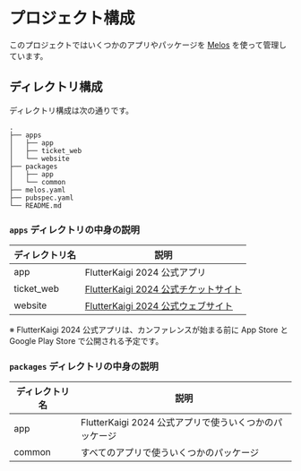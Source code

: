 # プロジェクト構成

このプロジェクトではいくつかのアプリやパッケージを [Melos] を使って管理しています。

## ディレクトリ構成

ディレクトリ構成は次の通りです。

```text
.
├── apps
│   ├── app
│   ├── ticket_web
│   └── website
├── packages
│   ├── app
│   └── common
├── melos.yaml
├── pubspec.yaml
└── README.md
```

### `apps` ディレクトリの中身の説明

| ディレクトリ名 | 説明 |
| --- | --- |
| app | FlutterKaigi 2024 公式アプリ |
| ticket_web | [FlutterKaigi 2024 公式チケットサイト] |
| website | [FlutterKaigi 2024 公式ウェブサイト] |

※ FlutterKaigi 2024 公式アプリは、カンファレンスが始まる前に App Store と Google Play Store で公開される予定です。

### `packages` ディレクトリの中身の説明

| ディレクトリ名 | 説明 |
| --- | --- |
| app | FlutterKaigi 2024 公式アプリで使ういくつかのパッケージ |
| common | すべてのアプリで使ういくつかのパッケージ |

<!-- Links -->

[Melos]: https://melos.invertase.dev/~melos-latest

[FlutterKaigi 2024 公式チケットサイト]: https://flutterkaigi-ticket-2024.pages.dev

[FlutterKaigi 2024 公式ウェブサイト]: https://flutterkaigi.jp/2024
